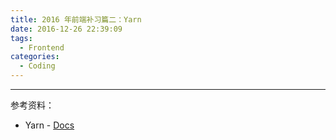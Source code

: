 ```yaml
---
title: 2016 年前端补习篇二：Yarn
date: 2016-12-26 22:39:09
tags:
  - Frontend
categories:
  - Coding
---
```


<!-- more -->

*************************************************

参考资料：
  - Yarn - [Docs](https://yarnpkg.com/en/docs)